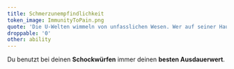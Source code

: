 ```yaml
---
title: Schmerzunempfindlichkeit
token_image: ImmunityToPain.png
quote: 'Die U-Welten wimmeln von unfasslichen Wesen. Wer auf seiner Haut das Zeichen von Kazul trägt, dem ersten Wächter Nosferos, wird für Schmerzen unempfänglich.'
droppable: '0'
other: ability
---
```


Du benutzt bei deinen **Schockwürfen** immer deinen **besten Ausdauerwert**.